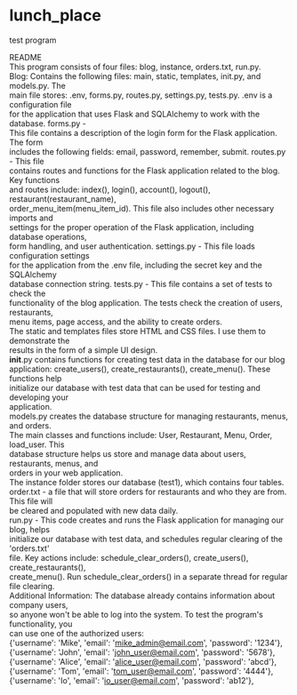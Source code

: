 # lunch_place
test program

README  
This program consists of four files: blog, instance, orders.txt, run.py.  
Blog: Contains the following files: main, static, templates, init.py, and models.py. The  
main file stores: .env, forms.py, routes.py, settings.py, tests.py. .env is a configuration file  
for the application that uses Flask and SQLAlchemy to work with the database. forms.py -  
This file contains a description of the login form for the Flask application. The form  
includes the following fields: email, password, remember, submit. routes.py - This file  
contains routes and functions for the Flask application related to the blog. Key functions  
and routes include: index(), login(), account(), logout(), restaurant(restaurant_name),  
order_menu_item(menu_item_id). This file also includes other necessary imports and  
settings for the proper operation of the Flask application, including database operations,  
form handling, and user authentication. settings.py - This file loads configuration settings  
for the application from the .env file, including the secret key and the SQLAlchemy   
database connection string. tests.py - This file contains a set of tests to check the   
functionality of the blog application. The tests check the creation of users, restaurants,   
menu items, page access, and the ability to create orders.   
The static and templates files store HTML and CSS files. I use them to demonstrate the   
results in the form of a simple UI design.   
__init__.py contains functions for creating test data in the database for our blog   
application: create_users(), create_restaurants(), create_menu(). These functions help   
initialize our database with test data that can be used for testing and developing your   
application.   
models.py creates the database structure for managing restaurants, menus, and orders.   
The main classes and functions include: User, Restaurant, Menu, Order, load_user. This   
database structure helps us store and manage data about users, restaurants, menus, and   
orders in your web application.   
The instance folder stores our database (test1), which contains four tables.   
order.txt - a file that will store orders for restaurants and who they are from. This file will   
be cleared and populated with new data daily.   
run.py - This code creates and runs the Flask application for managing our blog, helps   
initialize our database with test data, and schedules regular clearing of the 'orders.txt'   
file. Key actions include: schedule_clear_orders(), create_users(), create_restaurants(),   
create_menu(). Run schedule_clear_orders() in a separate thread for regular file clearing.   
Additional Information: The database already contains information about company users,   
so anyone won't be able to log into the system. To test the program's functionality, you   
can use one of the authorized users:   
{'username': 'Mike', 'email': 'mike_admin@email.com', 'password': '1234'},   
{'username': 'John', 'email': 'john_user@email.com', 'password': '5678'},   
{'username': 'Alice', 'email': 'alice_user@email.com', 'password': 'abcd'},   
{'username': 'Tom', 'email': 'tom_user@email.com', 'password': '4444'},   
{'username': 'Io', 'email': 'io_user@email.com', 'password': 'ab12'},  
